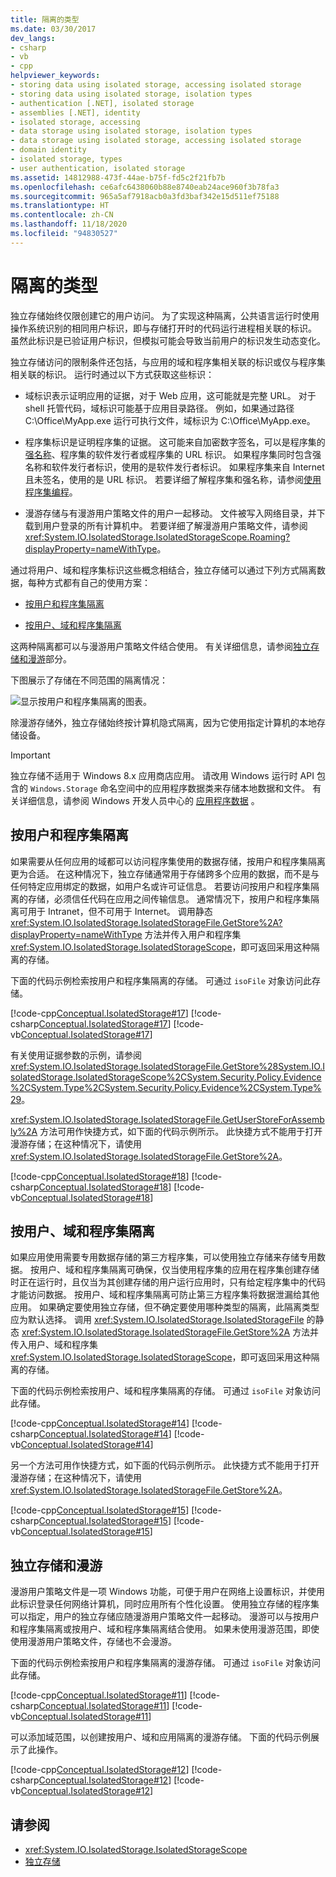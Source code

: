 ```yaml
---
title: 隔离的类型
ms.date: 03/30/2017
dev_langs:
- csharp
- vb
- cpp
helpviewer_keywords:
- storing data using isolated storage, accessing isolated storage
- storing data using isolated storage, isolation types
- authentication [.NET], isolated storage
- assemblies [.NET], identity
- isolated storage, accessing
- data storage using isolated storage, isolation types
- data storage using isolated storage, accessing isolated storage
- domain identity
- isolated storage, types
- user authentication, isolated storage
ms.assetid: 14812988-473f-44ae-b75f-fd5c2f21fb7b
ms.openlocfilehash: ce6afc6438060b88e8740eab24ace960f3b78fa3
ms.sourcegitcommit: 965a5af7918acb0a3fd3baf342e15d511ef75188
ms.translationtype: HT
ms.contentlocale: zh-CN
ms.lasthandoff: 11/18/2020
ms.locfileid: "94830527"
---
```

# <a name="types-of-isolation"></a>隔离的类型

独立存储始终仅限创建它的用户访问。 为了实现这种隔离，公共语言运行时使用操作系统识别的相同用户标识，即与存储打开时的代码运行进程相关联的标识。 虽然此标识是已验证用户标识，但模拟可能会导致当前用户的标识发生动态变化。  
  
 独立存储访问的限制条件还包括，与应用的域和程序集相关联的标识或仅与程序集相关联的标识。 运行时通过以下方式获取这些标识：  
  
- 域标识表示证明应用的证据，对于 Web 应用，这可能就是完整 URL。 对于 shell 托管代码，域标识可能基于应用目录路径。 例如，如果通过路径 C:\Office\MyApp.exe 运行可执行文件，域标识为 C:\Office\MyApp.exe。  
  
- 程序集标识是证明程序集的证据。 这可能来自加密数字签名，可以是程序集的[强名称](../assembly/strong-named.md)、程序集的软件发行者或程序集的 URL 标识。 如果程序集同时包含强名称和软件发行者标识，使用的是软件发行者标识。 如果程序集来自 Internet 且未签名，使用的是 URL 标识。 若要详细了解程序集和强名称，请参阅[使用程序集编程](../assembly/index.md)。  
  
- 漫游存储与有漫游用户策略文件的用户一起移动。 文件被写入网络目录，并下载到用户登录的所有计算机中。 若要详细了解漫游用户策略文件，请参阅 <xref:System.IO.IsolatedStorage.IsolatedStorageScope.Roaming?displayProperty=nameWithType>。  
  
 通过将用户、域和程序集标识这些概念相结合，独立存储可以通过下列方式隔离数据，每种方式都有自己的使用方案：  
  
- [按用户和程序集隔离](#UserAssembly)  
  
- [按用户、域和程序集隔离](#UserDomainAssembly)  
  
 这两种隔离都可以与漫游用户策略文件结合使用。 有关详细信息，请参阅[独立存储和漫游](#Roaming)部分。  
  
 下图展示了存储在不同范围的隔离情况：  
  
 ![显示按用户和程序集隔离的图表。](./media/types-of-isolation/isolated-storage-types.gif)  
  
 除漫游存储外，独立存储始终按计算机隐式隔离，因为它使用指定计算机的本地存储设备。  
  
> [!IMPORTANT]
> 独立存储不适用于 Windows 8.x 应用商店应用。 请改用 Windows 运行时 API 包含的 `Windows.Storage` 命名空间中的应用程序数据类来存储本地数据和文件。 有关详细信息，请参阅 Windows 开发人员中心的 [应用程序数据](/previous-versions/windows/apps/hh464917(v=win.10)) 。  
  
<a name="UserAssembly"></a>
## <a name="isolation-by-user-and-assembly"></a>按用户和程序集隔离  
 如果需要从任何应用的域都可以访问程序集使用的数据存储，按用户和程序集隔离更为合适。 在这种情况下，独立存储通常用于存储跨多个应用的数据，而不是与任何特定应用绑定的数据，如用户名或许可证信息。 若要访问按用户和程序集隔离的存储，必须信任代码在应用之间传输信息。 通常情况下，按用户和程序集隔离可用于 Intranet，但不可用于 Internet。 调用静态 <xref:System.IO.IsolatedStorage.IsolatedStorageFile.GetStore%2A?displayProperty=nameWithType> 方法并传入用户和程序集 <xref:System.IO.IsolatedStorage.IsolatedStorageScope>，即可返回采用这种隔离的存储。  
  
 下面的代码示例检索按用户和程序集隔离的存储。 可通过 `isoFile` 对象访问此存储。  
  
 [!code-cpp[Conceptual.IsolatedStorage#17](../../../samples/snippets/cpp/VS_Snippets_CLR/conceptual.isolatedstorage/cpp/source11.cpp#17)]
 [!code-csharp[Conceptual.IsolatedStorage#17](../../../samples/snippets/csharp/VS_Snippets_CLR/conceptual.isolatedstorage/cs/source11.cs#17)]
 [!code-vb[Conceptual.IsolatedStorage#17](../../../samples/snippets/visualbasic/VS_Snippets_CLR/conceptual.isolatedstorage/vb/source11.vb#17)]  
  
 有关使用证据参数的示例，请参阅 <xref:System.IO.IsolatedStorage.IsolatedStorageFile.GetStore%28System.IO.IsolatedStorage.IsolatedStorageScope%2CSystem.Security.Policy.Evidence%2CSystem.Type%2CSystem.Security.Policy.Evidence%2CSystem.Type%29>。  
  
 <xref:System.IO.IsolatedStorage.IsolatedStorageFile.GetUserStoreForAssembly%2A> 方法可用作快捷方式，如下面的代码示例所示。 此快捷方式不能用于打开漫游存储；在这种情况下，请使用 <xref:System.IO.IsolatedStorage.IsolatedStorageFile.GetStore%2A>。  
  
 [!code-cpp[Conceptual.IsolatedStorage#18](../../../samples/snippets/cpp/VS_Snippets_CLR/conceptual.isolatedstorage/cpp/source11.cpp#18)]
 [!code-csharp[Conceptual.IsolatedStorage#18](../../../samples/snippets/csharp/VS_Snippets_CLR/conceptual.isolatedstorage/cs/source11.cs#18)]
 [!code-vb[Conceptual.IsolatedStorage#18](../../../samples/snippets/visualbasic/VS_Snippets_CLR/conceptual.isolatedstorage/vb/source11.vb#18)]  
  
<a name="UserDomainAssembly"></a>
## <a name="isolation-by-user-domain-and-assembly"></a>按用户、域和程序集隔离  
 如果应用使用需要专用数据存储的第三方程序集，可以使用独立存储来存储专用数据。 按用户、域和程序集隔离可确保，仅当使用程序集的应用在程序集创建存储时正在运行时，且仅当为其创建存储的用户运行应用时，只有给定程序集中的代码才能访问数据。 按用户、域和程序集隔离可防止第三方程序集将数据泄漏给其他应用。 如果确定要使用独立存储，但不确定要使用哪种类型的隔离，此隔离类型应为默认选择。 调用 <xref:System.IO.IsolatedStorage.IsolatedStorageFile> 的静态 <xref:System.IO.IsolatedStorage.IsolatedStorageFile.GetStore%2A> 方法并传入用户、域和程序集 <xref:System.IO.IsolatedStorage.IsolatedStorageScope>，即可返回采用这种隔离的存储。  
  
 下面的代码示例检索按用户、域和程序集隔离的存储。 可通过 `isoFile` 对象访问此存储。  
  
 [!code-cpp[Conceptual.IsolatedStorage#14](../../../samples/snippets/cpp/VS_Snippets_CLR/conceptual.isolatedstorage/cpp/source10.cpp#14)]
 [!code-csharp[Conceptual.IsolatedStorage#14](../../../samples/snippets/csharp/VS_Snippets_CLR/conceptual.isolatedstorage/cs/source10.cs#14)]
 [!code-vb[Conceptual.IsolatedStorage#14](../../../samples/snippets/visualbasic/VS_Snippets_CLR/conceptual.isolatedstorage/vb/source10.vb#14)]  
  
 另一个方法可用作快捷方式，如下面的代码示例所示。 此快捷方式不能用于打开漫游存储；在这种情况下，请使用 <xref:System.IO.IsolatedStorage.IsolatedStorageFile.GetStore%2A>。  
  
 [!code-cpp[Conceptual.IsolatedStorage#15](../../../samples/snippets/cpp/VS_Snippets_CLR/conceptual.isolatedstorage/cpp/source10.cpp#15)]
 [!code-csharp[Conceptual.IsolatedStorage#15](../../../samples/snippets/csharp/VS_Snippets_CLR/conceptual.isolatedstorage/cs/source10.cs#15)]
 [!code-vb[Conceptual.IsolatedStorage#15](../../../samples/snippets/visualbasic/VS_Snippets_CLR/conceptual.isolatedstorage/vb/source10.vb#15)]  
  
<a name="Roaming"></a>
## <a name="isolated-storage-and-roaming"></a>独立存储和漫游  
 漫游用户策略文件是一项 Windows 功能，可便于用户在网络上设置标识，并使用此标识登录任何网络计算机，同时应用所有个性化设置。 使用独立存储的程序集可以指定，用户的独立存储应随漫游用户策略文件一起移动。 漫游可以与按用户和程序集隔离或按用户、域和程序集隔离结合使用。 如果未使用漫游范围，即使使用漫游用户策略文件，存储也不会漫游。  
  
 下面的代码示例检索按用户和程序集隔离的漫游存储。 可通过 `isoFile` 对象访问此存储。  
  
 [!code-cpp[Conceptual.IsolatedStorage#11](../../../samples/snippets/cpp/VS_Snippets_CLR/conceptual.isolatedstorage/cpp/source9.cpp#11)]
 [!code-csharp[Conceptual.IsolatedStorage#11](../../../samples/snippets/csharp/VS_Snippets_CLR/conceptual.isolatedstorage/cs/source9.cs#11)]
 [!code-vb[Conceptual.IsolatedStorage#11](../../../samples/snippets/visualbasic/VS_Snippets_CLR/conceptual.isolatedstorage/vb/source9.vb#11)]  
  
 可以添加域范围，以创建按用户、域和应用隔离的漫游存储。 下面的代码示例展示了此操作。  
  
 [!code-cpp[Conceptual.IsolatedStorage#12](../../../samples/snippets/cpp/VS_Snippets_CLR/conceptual.isolatedstorage/cpp/source9.cpp#12)]
 [!code-csharp[Conceptual.IsolatedStorage#12](../../../samples/snippets/csharp/VS_Snippets_CLR/conceptual.isolatedstorage/cs/source9.cs#12)]
 [!code-vb[Conceptual.IsolatedStorage#12](../../../samples/snippets/visualbasic/VS_Snippets_CLR/conceptual.isolatedstorage/vb/source9.vb#12)]  
  
## <a name="see-also"></a>请参阅

- <xref:System.IO.IsolatedStorage.IsolatedStorageScope>
- [独立存储](isolated-storage.md)
